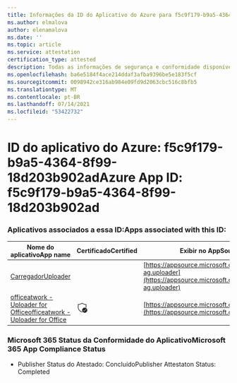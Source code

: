 ```yaml
---
title: Informações da ID do Aplicativo do Azure para f5c9f179-b9a5-4364-8f99-18d203b902ad
ms.author: elmalova
author: elenamalova
ms.date: ''
ms.topic: article
ms.service: attestation
certification_type: attested
description: Todas as informações de segurança e conformidade disponíveis para f5c9f179-b9a5-4364-8f99-18d203b902ad.
ms.openlocfilehash: ba6e5184f4ace214ddaf3afba9396be5e183f5cf
ms.sourcegitcommit: 0098942ce316ab984e09fd9d2063cbc516c8bfb5
ms.translationtype: MT
ms.contentlocale: pt-BR
ms.lasthandoff: 07/14/2021
ms.locfileid: "53422732"
---
```

# <a name="azure-app-id-f5c9f179-b9a5-4364-8f99-18d203b902ad"></a><span data-ttu-id="eed62-103">ID do aplicativo do Azure: f5c9f179-b9a5-4364-8f99-18d203b902ad</span><span class="sxs-lookup"><span data-stu-id="eed62-103">Azure App ID: f5c9f179-b9a5-4364-8f99-18d203b902ad</span></span>


### <a name="apps-associated-with-this-id"></a><span data-ttu-id="eed62-104">Aplicativos associados a essa ID:</span><span class="sxs-lookup"><span data-stu-id="eed62-104">Apps associated with this ID:</span></span>
| <span data-ttu-id="eed62-105">**Nome do aplicativo**</span><span class="sxs-lookup"><span data-stu-id="eed62-105">**App name**</span></span> | <span data-ttu-id="eed62-106">**Certificado**</span><span class="sxs-lookup"><span data-stu-id="eed62-106">**Certified**</span></span> | <span data-ttu-id="eed62-107">**Exibir no AppSource**</span><span class="sxs-lookup"><span data-stu-id="eed62-107">**View in AppSource**</span></span> |
|-|-|-|
| [<span data-ttu-id="eed62-108">Carregador</span><span class="sxs-lookup"><span data-stu-id="eed62-108">Uploader</span></span>](https://docs.microsoft.com/en-us/microsoft-365-app-certification/forward/officeatwork-ag.uploader) |  | [https://appsource.microsoft.com/product/office/officeatwork-ag.uploader](https://appsource.microsoft.com/product/office/officeatwork-ag.uploader) |
| [<span data-ttu-id="eed62-109">officeatwork - Uploader for Office</span><span class="sxs-lookup"><span data-stu-id="eed62-109">officeatwork - Uploader for Office</span></span>](https://docs.microsoft.com/en-us/microsoft-365-app-certification/forward/WA104381430) | <img alt="Certified application badge" src="../media/certified-badge.png" height="25" width="25" /> | [https://appsource.microsoft.com/product/office/WA104381430](https://appsource.microsoft.com/product/office/WA104381430) |

### <a name="microsoft-365-app-compliance-status"></a><span data-ttu-id="eed62-110">Microsoft 365 Status da Conformidade do Aplicativo</span><span class="sxs-lookup"><span data-stu-id="eed62-110">Microsoft 365 App Compliance Status</span></span>
- <span data-ttu-id="eed62-111">Publisher Status do Atestado: Concluído</span><span class="sxs-lookup"><span data-stu-id="eed62-111">Publisher Attestaton Status: Completed</span></span>
